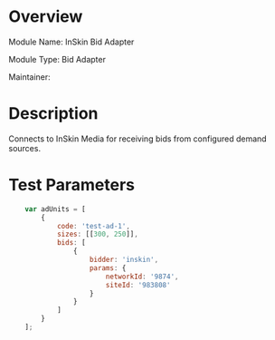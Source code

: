 # Overview

Module Name: InSkin Bid Adapter

Module Type: Bid Adapter

Maintainer: 

# Description

Connects to InSkin Media for receiving bids from configured demand sources.

# Test Parameters
```javascript
    var adUnits = [
        {
            code: 'test-ad-1',
            sizes: [[300, 250]],
            bids: [
                {
                    bidder: 'inskin',
                    params: {
                        networkId: '9874',
                        siteId: '983808'
                    }
                }
            ]
        }
    ];
```
